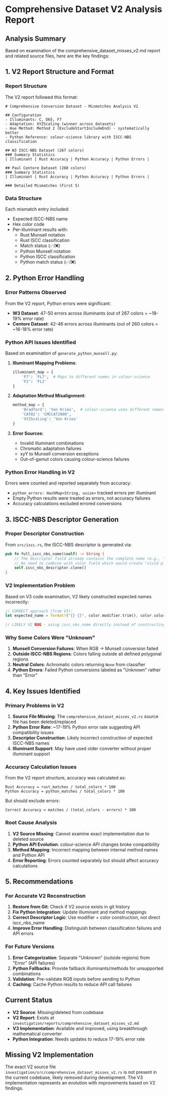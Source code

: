 # Comprehensive Dataset V2 Analysis Report

## Analysis Summary

Based on examination of the comprehensive_dataset_misses_v2.md report and related source files, here are the key findings:

## 1. V2 Report Structure and Format

### Report Structure
The V2 report followed this format:
```
# Comprehensive Conversion Dataset - Mismatches Analysis V2

## Configuration
- Illuminants: C, D65, F7
- Adaptation: XYZScaling (winner across datasets)
- Hue Method: Method 2 (ExcludeStartIncludeEnd) - systematically better
- Python Reference: colour-science library with ISCC-NBS classification

## W3 ISCC-NBS Dataset (267 colors)
### Summary Statistics
| Illuminant | Rust Accuracy | Python Accuracy | Python Errors |

## Paul Centore Dataset (260 colors)
### Summary Statistics  
| Illuminant | Rust Accuracy | Python Accuracy | Python Errors |

### Detailed Mismatches (First 5)
```

### Data Structure
Each mismatch entry included:
- Expected ISCC-NBS name
- Hex color code
- Per-illuminant results with:
  - Rust Munsell notation
  - Rust ISCC classification  
  - Match status (✅/❌)
  - Python Munsell notation
  - Python ISCC classification
  - Python match status (✅/❌)

## 2. Python Error Handling

### Error Patterns Observed
From the V2 report, Python errors were significant:
- **W3 Dataset**: 47-50 errors across illuminants (out of 267 colors = ~18-19% error rate)
- **Centore Dataset**: 42-46 errors across illuminants (out of 260 colors = ~16-18% error rate)

### Python API Issues Identified
Based on examination of `generate_python_munsell.py`:

1. **Illuminant Mapping Problems**:
   ```python
   illuminant_map = {
       'F7': 'FL7',  # Maps to different names in colour-science
       'F2': 'FL2'
   }
   ```

2. **Adaptation Method Misalignment**:
   ```python
   method_map = {
       'Bradford': 'Von Kries',  # colour-science uses different names
       'CAT02': 'CMCCAT2000',
       'XYZScaling': 'Von Kries'
   }
   ```

3. **Error Sources**:
   - Invalid illuminant combinations
   - Chromatic adaptation failures
   - xyY to Munsell conversion exceptions
   - Out-of-gamut colors causing colour-science failures

### Python Error Handling in V2
Errors were counted and reported separately from accuracy:
- `python_errors: HashMap<String, usize>` tracked errors per illuminant
- Empty Python results were treated as errors, not accuracy failures
- Accuracy calculations excluded errored conversions

## 3. ISCC-NBS Descriptor Generation

### Proper Descriptor Construction
From `src/iscc.rs`, the ISCC-NBS descriptor is generated via:

```rust
pub fn full_iscc_nbs_name(&self) -> String {
    // The descriptor field already contains the complete name (e.g., "vivid pink")
    // No need to combine with color field which would create "vivid pink pink"
    self.iscc_nbs_descriptor.clone()
}
```

### V2 Implementation Problem
Based on V3 code examination, V2 likely constructed expected names incorrectly:
```rust
// CORRECT approach (from V3):
let expected_name = format!("{} {}", color.modifier.trim(), color.color.trim());

// LIKELY V2 BUG - using iscc_nbs_name directly instead of constructing from modifier + color
```

### Why Some Colors Were "Unknown"
1. **Munsell Conversion Failures**: When RGB → Munsell conversion failed
2. **Outside ISCC-NBS Regions**: Colors falling outside all defined polygonal regions
3. **Neutral Colors**: Achromatic colors returning `None` from classifier
4. **Python Errors**: Failed Python conversions labeled as "Unknown" rather than "Error"

## 4. Key Issues Identified

### Primary Problems in V2
1. **Source File Missing**: The `comprehensive_dataset_misses_v2.rs` source file has been deleted/replaced
2. **Python Error Rate**: ~17-19% Python error rate suggesting API compatibility issues
3. **Descriptor Construction**: Likely incorrect construction of expected ISCC-NBS names
4. **Illuminant Support**: May have used older converter without proper illuminant support

### Accuracy Calculation Issues
From the V2 report structure, accuracy was calculated as:
```
Rust Accuracy = rust_matches / total_colors * 100
Python Accuracy = python_matches / total_colors * 100
```

But should exclude errors:
```
Correct Accuracy = matches / (total_colors - errors) * 100
```

### Root Cause Analysis
1. **V2 Source Missing**: Cannot examine exact implementation due to deleted source
2. **Python API Evolution**: colour-science API changes broke compatibility
3. **Method Mapping**: Incorrect mapping between internal method names and Python API
4. **Error Reporting**: Errors counted separately but should affect accuracy calculations

## 5. Recommendations

### For Accurate V2 Reconstruction
1. **Restore from Git**: Check if V2 source exists in git history
2. **Fix Python Integration**: Update illuminant and method mappings
3. **Correct Descriptor Logic**: Use modifier + color construction, not direct iscc_nbs_name
4. **Improve Error Handling**: Distinguish between classification failures and API errors

### For Future Versions
1. **Error Categorization**: Separate "Unknown" (outside regions) from "Error" (API failures)
2. **Python Fallbacks**: Provide fallback illuminants/methods for unsupported combinations
3. **Validation**: Pre-validate RGB inputs before sending to Python
4. **Caching**: Cache Python results to reduce API call failures

## Current Status
- **V2 Source**: Missing/deleted from codebase
- **V2 Report**: Exists at `investigation/reports/comprehensive_dataset_misses_v2.md`
- **V3 Implementation**: Available and improved, using breakthrough mathematical converter
- **Python Integration**: Needs updates to reduce 17-19% error rate

## Missing V2 Implementation
The exact V2 source file `investigation/src/comprehensive_dataset_misses_v2.rs` is not present in the current codebase, likely removed during development. The V3 implementation represents an evolution with improvements based on V2 findings.